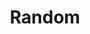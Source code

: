 ---
layout: demo
title: Random
order: 1
section: P4 Noise
description: A survey of pseudorandom number generators.
---